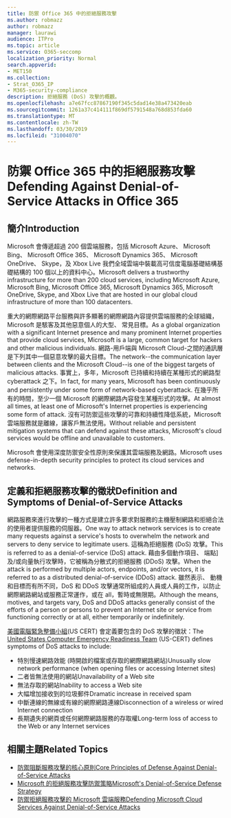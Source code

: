 ```yaml
---
title: 防禦 Office 365 中的拒絕服務攻擊
ms.author: robmazz
author: robmazz
manager: laurawi
audience: ITPro
ms.topic: article
ms.service: O365-seccomp
localization_priority: Normal
search.appverid:
- MET150
ms.collection:
- Strat_O365_IP
- M365-security-compliance
description: 拒絕服務 (DoS) 攻擊的概觀。
ms.openlocfilehash: a7e67fcc87867190f345c5dad14e38a473420eab
ms.sourcegitcommit: 1261a37c414111f869df5791548a768d853fda60
ms.translationtype: MT
ms.contentlocale: zh-TW
ms.lasthandoff: 03/30/2019
ms.locfileid: "31004070"
---
```

# <a name="defending-against-denial-of-service-attacks-in-office-365"></a><span data-ttu-id="9fc95-103">防禦 Office 365 中的拒絕服務攻擊</span><span class="sxs-lookup"><span data-stu-id="9fc95-103">Defending Against Denial-of-Service Attacks in Office 365</span></span>

## <a name="introduction"></a><span data-ttu-id="9fc95-104">簡介</span><span class="sxs-lookup"><span data-stu-id="9fc95-104">Introduction</span></span>
<span data-ttu-id="9fc95-105">Microsoft 會傳遞超過 200 個雲端服務，包括 Microsoft Azure、 Microsoft Bing、 Microsoft Office 365、 Microsoft Dynamics 365、 Microsoft OneDrive、 Skype，及 Xbox Live 我們全域雲端中裝載高可信度電腦基礎結構基礎結構的 100 個以上的資料中心。</span><span class="sxs-lookup"><span data-stu-id="9fc95-105">Microsoft delivers a trustworthy infrastructure for more than 200 cloud services, including Microsoft Azure, Microsoft Bing, Microsoft Office 365, Microsoft Dynamics 365, Microsoft OneDrive, Skype, and Xbox Live that are hosted in our global cloud infrastructure of more than 100 datacenters.</span></span>

<span data-ttu-id="9fc95-106">重大的網際網路平台服務與許多顯著的網際網路內容提供雲端服務的全球組織，Microsoft 是駭客及其他惡意個人的大型、 常見目標。</span><span class="sxs-lookup"><span data-stu-id="9fc95-106">As a global organization with a significant Internet presence and many prominent Internet properties that provide cloud services, Microsoft is a large, common target for hackers and other malicious individuals.</span></span> <span data-ttu-id="9fc95-107">網路-用戶端與 Microsoft Cloud-之間的通訊層是下列其中一個惡意攻擊的最大目標。</span><span class="sxs-lookup"><span data-stu-id="9fc95-107">The network--the communication layer between clients and the Microsoft Cloud--is one of the biggest targets of malicious attacks.</span></span> <span data-ttu-id="9fc95-108">事實上，多年，Microsoft 已持續和持續在某種形式的網路型 cyberattack 之下。</span><span class="sxs-lookup"><span data-stu-id="9fc95-108">In fact, for many years, Microsoft has been continuously and persistently under some form of network-based cyberattack.</span></span> <span data-ttu-id="9fc95-109">在幾乎所有的時間，至少一個 Microsoft 的網際網路內容發生某種形式的攻擊。</span><span class="sxs-lookup"><span data-stu-id="9fc95-109">At almost all times, at least one of Microsoft's Internet properties is experiencing some form of attack.</span></span> <span data-ttu-id="9fc95-110">沒有可防禦這些攻擊的可靠和持續性降低系統，Microsoft 雲端服務就是離線，讓客戶無法使用。</span><span class="sxs-lookup"><span data-stu-id="9fc95-110">Without reliable and persistent mitigation systems that can defend against these attacks, Microsoft's cloud services would be offline and unavailable to customers.</span></span>

<span data-ttu-id="9fc95-111">Microsoft 會使用深度防禦安全性原則來保護其雲端服務及網路。</span><span class="sxs-lookup"><span data-stu-id="9fc95-111">Microsoft uses defense-in-depth security principles to protect its cloud services and networks.</span></span> 

## <a name="definition-and-symptoms-of-denial-of-service-attacks"></a><span data-ttu-id="9fc95-112">定義和拒絕服務攻擊的徵狀</span><span class="sxs-lookup"><span data-stu-id="9fc95-112">Definition and Symptoms of Denial-of-Service Attacks</span></span>
<span data-ttu-id="9fc95-113">網路服務來進行攻擊的一種方式是建立許多要求對服務的主機壓制網路和拒絕合法的使用者提供服務的伺服器。</span><span class="sxs-lookup"><span data-stu-id="9fc95-113">One way to attack network services is to create many requests against a service's hosts to overwhelm the network and servers to deny service to legitimate users.</span></span> <span data-ttu-id="9fc95-114">這稱為拒絕服務 (DoS) 攻擊。</span><span class="sxs-lookup"><span data-stu-id="9fc95-114">This is referred to as a denial-of-service (DoS) attack.</span></span> <span data-ttu-id="9fc95-115">藉由多個動作項目、 端點] 及/或向量執行攻擊時，它被稱為分散式的拒絕服務 (DDoS) 攻擊。</span><span class="sxs-lookup"><span data-stu-id="9fc95-115">When the attack is performed by multiple actors, endpoints, and/or vectors, it is referred to as a distributed denial-of-service (DDoS) attack.</span></span> <span data-ttu-id="9fc95-116">雖然表示、 動機和目標而有所不同，DoS 和 DDoS 攻擊通常所組成的人員或人員的工作，以防止網際網路網站或服務正常運作，或在 all，暫時或無限期。</span><span class="sxs-lookup"><span data-stu-id="9fc95-116">Although the means, motives, and targets vary, DoS and DDoS attacks generally consist of the efforts of a person or persons to prevent an Internet site or service from functioning correctly or at all, either temporarily or indefinitely.</span></span>

<span data-ttu-id="9fc95-117">[美國電腦緊急整備小組](https://www.us-cert.gov/)(US CERT) 會定義要包含的 DoS 攻擊的徵狀：</span><span class="sxs-lookup"><span data-stu-id="9fc95-117">The [United States Computer Emergency Readiness Team](https://www.us-cert.gov/) (US-CERT) defines symptoms of DoS attacks to include:</span></span>
- <span data-ttu-id="9fc95-118">特別慢速網路效能 (時開啟的檔案或存取的網際網路網站)</span><span class="sxs-lookup"><span data-stu-id="9fc95-118">Unusually slow network performance (when opening files or accessing Internet sites)</span></span>
- <span data-ttu-id="9fc95-119">二者皆無法使用的網站</span><span class="sxs-lookup"><span data-stu-id="9fc95-119">Unavailability of a Web site</span></span>
- <span data-ttu-id="9fc95-120">無法存取的網站</span><span class="sxs-lookup"><span data-stu-id="9fc95-120">Inability to access a Web site</span></span>
- <span data-ttu-id="9fc95-121">大幅增加接收到的垃圾郵件</span><span class="sxs-lookup"><span data-stu-id="9fc95-121">Dramatic increase in received spam</span></span>
- <span data-ttu-id="9fc95-122">中斷連線的無線或有線的網際網路連線</span><span class="sxs-lookup"><span data-stu-id="9fc95-122">Disconnection of a wireless or wired Internet connection</span></span>
- <span data-ttu-id="9fc95-123">長期遺失的網頁或任何網際網路服務的存取權</span><span class="sxs-lookup"><span data-stu-id="9fc95-123">Long-term loss of access to the Web or any Internet services</span></span>

## <a name="related-topics"></a><span data-ttu-id="9fc95-124">相關主題</span><span class="sxs-lookup"><span data-stu-id="9fc95-124">Related Topics</span></span>
- [<span data-ttu-id="9fc95-125">防禦阻斷服務攻擊的核心原則</span><span class="sxs-lookup"><span data-stu-id="9fc95-125">Core Principles of Defense Against Denial-of-Service Attacks</span></span>](office-365-core-principles-of-defense-against-dos-attacks.md)
- [<span data-ttu-id="9fc95-126">Microsoft 的拒絕服務攻擊防禦策略</span><span class="sxs-lookup"><span data-stu-id="9fc95-126">Microsoft's Denial-of-Service Defense Strategy</span></span>](office-365-microsoft-dos-defense-strategy.md)
- [<span data-ttu-id="9fc95-127">防禦拒絕服務攻擊的 Microsoft 雲端服務</span><span class="sxs-lookup"><span data-stu-id="9fc95-127">Defending Microsoft Cloud Services Against Denial-of-Service Attacks</span></span>](office-365-defending-cloud-services-against-dos-attacks.md)
